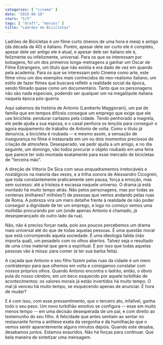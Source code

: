 ```yaml
---
categories: [ "cinema" ]
date: "2015-06-18"
stars: "5/5"
tags: [ "draft", "movies" ]
title: "Ladrões de Bicicletas"
---
```

Ladrões de Bicicletas é um filme curto (menos de uma hora e meia)
e antigo (da década de 40) e italiano. Porém, apesar dele ser curto
ele é completo, apesar dele ser antigo ele é atual, e apesar dele ser
italiano ele é, felizmente ou infelizmente, universal. Para os que se
interessam por bobagens, foi um dos primeiros longa-metragens a ganhar
um Oscar de Filme Estrangeiro, um título que não existia e era dado de
vez em quando pela academia. Para os que se interessam pelo Cinema como
arte, este filme virou um dos exemplos mais conhecidos do neo-realismo
italiano, um estilo de fazer filmes que buscava refletir a realidade
social da época, sendo filmado quase como um documentário. Tanto que
os personagens não são nada especiais, podendo ser qualquer um na
megalópole italiana naquela época pós-guerra.

Aqui sabemos da história de Antonio (Lamberto Maggiorani), um pai de
família que em tempos difíceis consegue um emprego que exige que ele use
bicicleta: pendurar cartazes pela cidade. Tendo penhorado a magrela, ele
pede ajuda a sua esposa, e o casal penhora os lençóis para conseguir
o agora equipamento de trabalho de Antonio de volta. Como o título
já denuncia, a bicicleta é roubada -- e mesmo assim, a sensação de
insegurança no filme é instaurada em um ou dois momentos preciosos
de criação de atmosfera. Desesperado, vai pedir ajuda a um amigo,
e no dia seguinte, um domingo, vão todos procurar o objeto roubado em
uma feira que parece ter sido montada exatamente para esse mercado de
bicicletas de "terceira mão".

A direção de Vittorio De Sica com seus enquadramentos irretocáveis
e nostálgicos na maioria das vezes, e a trilha sonora de Alessandro
Cicognini, que toda constantemente praticamente sem pausa, força a
emoção, mas sem sucesso: até a tristeza é escassa naquele universo. O
drama já está montado há muito tempo atrás. Não pelos personagens,
mas por todas as centenas (milhares? milhões?) de pessoas que vemos
andando pelas ruas de Roma. A pobreza vira um mero detalhe frente à
realidade de não poder conseguir a dignidade de ter um emprego, e logo
no começo vemos uma multidão procurando por um (onde apenas Antonio
é chamado, já desesperançado do outro lado da rua).

Não, não é preciso forçar nada, pois aos poucos percebemos um drama
mais universal até do que de todas aquelas pessoas. É uma questão
moral que está corrompendo aquela sociedade. É uma ideologia falida
(não importa qual), um pesadelo com os olhos abertos. Talvez seja o
resultado de uma crise material que gere a espiritual. É por isso que
todas aquelas pessoas vão à missa: para comer (e ter sua barba feita).

A caçada que Antonio e seu filho fazem pelas ruas da cidade é um mero
contratempo para que olhemos em volta e consigamos constatar com nossos
próprios olhos. Quando Antonio encontra o ladrão, então, o óbvio
pula do nosso cérebro, em um beco esquecido por aquele turbilhão de
acontecimentos: os valores morais já estão invertidos há muito tempo. O
mal já venceu há muito tempo, se esquecendo apenas de anunciar. É
hora de mudar?

E é com isso, com esse pressentimento, que o terceiro ato, infalível,
ganha todo o seu peso. Um novo turbilhão emotivo se configura -- esse em
muito menos tempo -- em uma decisão desesperada de um pai, e com direito
ao testemunho do seu filho. A felicidade que antes sentiam ao sentar no
restaurante forma a antítese exata da vergonha e da humilhação que
o vemos sentir aparentemente alguns minutos depois. Quando este desaba,
desabamos juntos. Estamos exauridos. Não há forças para continuar. Que
bela maneira de sintetizar uma mensagem.
